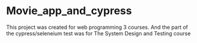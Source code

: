 # Movie_app_and_cypress
This project was created for web programming 3 courses.
And the part of the cypress/seleneium test was for The System Design and Testing course
